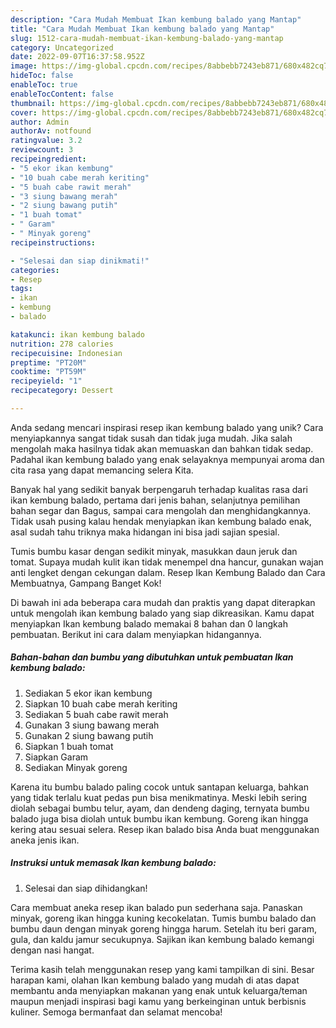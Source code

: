 ```yaml
---
description: "Cara Mudah Membuat Ikan kembung balado yang Mantap"
title: "Cara Mudah Membuat Ikan kembung balado yang Mantap"
slug: 1512-cara-mudah-membuat-ikan-kembung-balado-yang-mantap
category: Uncategorized
date: 2022-09-07T16:37:58.952Z
image: https://img-global.cpcdn.com/recipes/8abbebb7243eb871/680x482cq70/ikan-kembung-balado-foto-resep-utama.jpg
hideToc: false
enableToc: true
enableTocContent: false
thumbnail: https://img-global.cpcdn.com/recipes/8abbebb7243eb871/680x482cq70/ikan-kembung-balado-foto-resep-utama.jpg
cover: https://img-global.cpcdn.com/recipes/8abbebb7243eb871/680x482cq70/ikan-kembung-balado-foto-resep-utama.jpg
author: Admin
authorAv: notfound
ratingvalue: 3.2
reviewcount: 3
recipeingredient:
- "5 ekor ikan kembung"
- "10 buah cabe merah keriting"
- "5 buah cabe rawit merah"
- "3 siung bawang merah"
- "2 siung bawang putih"
- "1 buah tomat"
- " Garam"
- " Minyak goreng"
recipeinstructions:

- "Selesai dan siap dinikmati!"
categories:
- Resep
tags:
- ikan
- kembung
- balado

katakunci: ikan kembung balado 
nutrition: 278 calories
recipecuisine: Indonesian
preptime: "PT20M"
cooktime: "PT59M"
recipeyield: "1"
recipecategory: Dessert

---
```





Anda sedang mencari inspirasi resep ikan kembung balado yang unik? Cara menyiapkannya sangat tidak susah dan tidak juga mudah. Jika salah mengolah maka hasilnya tidak akan memuaskan dan bahkan tidak sedap. Padahal ikan kembung balado yang enak selayaknya mempunyai aroma dan cita rasa yang dapat memancing selera Kita.





Banyak hal yang sedikit banyak berpengaruh terhadap kualitas rasa dari ikan kembung balado, pertama dari jenis bahan, selanjutnya pemilihan bahan segar dan Bagus, sampai cara mengolah dan menghidangkannya. Tidak usah pusing kalau hendak menyiapkan ikan kembung balado enak,      asal sudah tahu triknya maka hidangan ini bisa jadi sajian spesial.














Tumis bumbu kasar dengan sedikit minyak, masukkan daun jeruk dan tomat. Supaya mudah kulit ikan tidak menempel dna hancur, gunakan wajan anti lengket dengan cekungan dalam. Resep Ikan Kembung Balado dan Cara Membuatnya, Gampang Banget Kok!






Di bawah ini ada beberapa cara mudah dan praktis yang dapat diterapkan untuk mengolah ikan kembung balado yang siap dikreasikan. Kamu dapat menyiapkan Ikan kembung balado memakai 8 bahan dan 0 langkah pembuatan. Berikut ini cara dalam menyiapkan hidangannya.

<!--inarticleads1-->

##### Bahan-bahan dan bumbu yang dibutuhkan untuk pembuatan Ikan kembung balado:

1. Sediakan 5 ekor ikan kembung
1. Siapkan 10 buah cabe merah keriting
1. Sediakan 5 buah cabe rawit merah
1. Gunakan 3 siung bawang merah
1. Gunakan 2 siung bawang putih
1. Siapkan 1 buah tomat
1. Siapkan  Garam
1. Sediakan  Minyak goreng


Karena itu bumbu balado paling cocok untuk santapan keluarga, bahkan yang tidak terlalu kuat pedas pun bisa menikmatinya. Meski lebih sering diolah sebagai bumbu telur, ayam, dan dendeng daging, ternyata bumbu balado juga bisa diolah untuk bumbu ikan kembung. Goreng ikan hingga kering atau sesuai selera. Resep ikan balado bisa Anda buat menggunakan aneka jenis ikan. 

<!--inarticleads2-->

##### Instruksi untuk memasak Ikan kembung balado:


1. Selesai dan siap dihidangkan!

Cara membuat aneka resep ikan balado pun sederhana saja. Panaskan minyak, goreng ikan hingga kuning kecokelatan. Tumis bumbu balado dan bumbu daun dengan minyak goreng hingga harum. Setelah itu beri garam, gula, dan kaldu jamur secukupnya. Sajikan ikan kembung balado kemangi dengan nasi hangat. 

Terima kasih telah menggunakan resep yang kami tampilkan di sini. Besar harapan kami, olahan Ikan kembung balado yang mudah di atas dapat membantu anda menyiapkan makanan yang enak untuk keluarga/teman maupun menjadi inspirasi bagi kamu yang berkeinginan untuk berbisnis kuliner. Semoga bermanfaat dan selamat mencoba!
